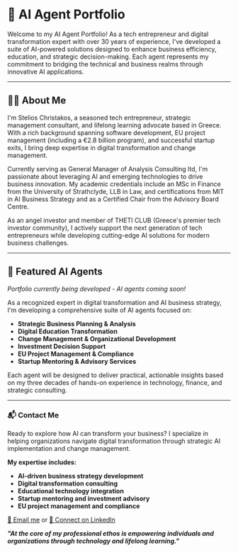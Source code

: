 # 🧠 AI Agent Portfolio

Welcome to my AI Agent Portfolio! As a tech entrepreneur and digital transformation expert with over 30 years of experience, I've developed a suite of AI-powered solutions designed to enhance business efficiency, education, and strategic decision-making. Each agent represents my commitment to bridging the technical and business realms through innovative AI applications.

---

## 👨‍💼 About Me

I'm Stelios Christakos, a seasoned tech entrepreneur, strategic management consultant, and lifelong learning advocate based in Greece. With a rich background spanning software development, EU project management (including a €2.8 billion program), and successful startup exits, I bring deep expertise in digital transformation and change management.

Currently serving as General Manager of Analysis Consulting ltd, I'm passionate about leveraging AI and emerging technologies to drive business innovation. My academic credentials include an MSc in Finance from the University of Strathclyde, LLB in Law, and certifications from MIT in AI Business Strategy and as a Certified Chair from the Advisory Board Centre.

As an angel investor and member of THETI CLUB (Greece's premier tech investor community), I actively support the next generation of tech entrepreneurs while developing cutting-edge AI solutions for modern business challenges.

---

## 🚀 Featured AI Agents

*Portfolio currently being developed - AI agents coming soon!*

As a recognized expert in digital transformation and AI business strategy, I'm developing a comprehensive suite of AI agents focused on:

- **Strategic Business Planning & Analysis**
- **Digital Education Transformation**
- **Change Management & Organizational Development**
- **Investment Decision Support**
- **EU Project Management & Compliance**
- **Startup Mentoring & Advisory Services**

Each agent will be designed to deliver practical, actionable insights based on my three decades of hands-on experience in technology, finance, and strategic consulting.

---

### 📬 Contact Me

Ready to explore how AI can transform your business? I specialize in helping organizations navigate digital transformation through strategic AI implementation and change management.

**My expertise includes:**
- **AI-driven business strategy development**
- **Digital transformation consulting**
- **Educational technology integration**
- **Startup mentoring and investment advisory**
- **EU project management and compliance**

[📧 Email me](mailto:schristakos@ICT-Consulting.biz) or [💼 Connect on LinkedIn](https://www.linkedin.com/in/stelios-christakos)

***"At the core of my professional ethos is empowering individuals and organizations through technology and lifelong learning."***

